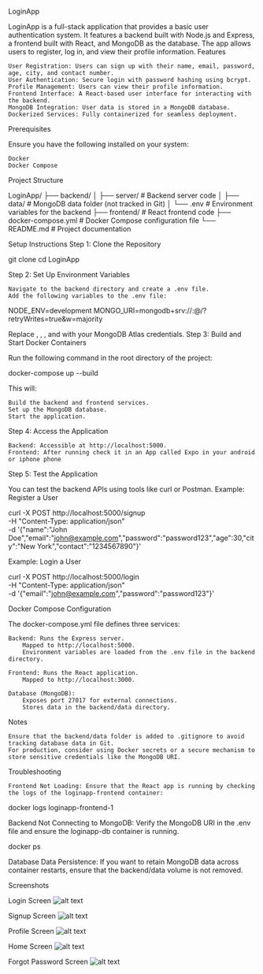 LoginApp

LoginApp is a full-stack application that provides a basic user authentication system. It features a backend built with Node.js and Express, a frontend built with React, and MongoDB as the database. The app allows users to register, log in, and view their profile information.
Features

    User Registration: Users can sign up with their name, email, password, age, city, and contact number.
    User Authentication: Secure login with password hashing using bcrypt.
    Profile Management: Users can view their profile information.
    Frontend Interface: A React-based user interface for interacting with the backend.
    MongoDB Integration: User data is stored in a MongoDB database.
    Dockerized Services: Fully containerized for seamless deployment.

Prerequisites

Ensure you have the following installed on your system:

    Docker
    Docker Compose

Project Structure

LoginApp/
├── backend/
│   ├── server/          # Backend server code
│   ├── data/            # MongoDB data folder (not tracked in Git)
│   └── .env             # Environment variables for the backend
├── frontend/            # React frontend code
├── docker-compose.yml   # Docker Compose configuration file
└── README.md            # Project documentation

Setup Instructions
Step 1: Clone the Repository

git clone <repository-url>
cd LoginApp

Step 2: Set Up Environment Variables

    Navigate to the backend directory and create a .env file.
    Add the following variables to the .env file:

NODE_ENV=development
MONGO_URI=mongodb+srv://<username>:<password>@<cluster-url>/<database>?retryWrites=true&w=majority

Replace <username>, <password>, <cluster-url>, and <database> with your MongoDB Atlas credentials.
Step 3: Build and Start Docker Containers

Run the following command in the root directory of the project:

docker-compose up --build

This will:

    Build the backend and frontend services.
    Set up the MongoDB database.
    Start the application.

Step 4: Access the Application

    Backend: Accessible at http://localhost:5000.
    Frontend: After running check it in an App called Expo in your android or iphone phone

Step 5: Test the Application

You can test the backend APIs using tools like curl or Postman.
Example: Register a User

curl -X POST http://localhost:5000/signup \
-H "Content-Type: application/json" \
-d '{"name":"John Doe","email":"john@example.com","password":"password123","age":30,"city":"New York","contact":"1234567890"}'

Example: Login a User

curl -X POST http://localhost:5000/login \
-H "Content-Type: application/json" \
-d '{"email":"john@example.com","password":"password123"}'

Docker Compose Configuration

The docker-compose.yml file defines three services:

    Backend: Runs the Express server.
        Mapped to http://localhost:5000.
        Environment variables are loaded from the .env file in the backend directory.

    Frontend: Runs the React application.
        Mapped to http://localhost:3000.

    Database (MongoDB):
        Exposes port 27017 for external connections.
        Stores data in the backend/data directory.

Notes

    Ensure that the backend/data folder is added to .gitignore to avoid tracking database data in Git.
    For production, consider using Docker secrets or a secure mechanism to store sensitive credentials like the MongoDB URI.

Troubleshooting

    Frontend Not Loading: Ensure that the React app is running by checking the logs of the loginapp-frontend container:

docker logs loginapp-frontend-1

Backend Not Connecting to MongoDB: Verify the MongoDB URI in the .env file and ensure the loginapp-db container is running.

docker ps

Database Data Persistence: If you want to retain MongoDB data across container restarts, ensure that the backend/data volume is not removed.

Screenshots

Login Screen
![alt text](../assets.login.png)

Signup Screen
![alt text](../assets/signin.png)

Profile Screen
![alt text](../assets/profile.png)

Home Screen
![alt text](../assets/home.png)

Forgot Password Screen
![alt text](../assets/forget.png)
